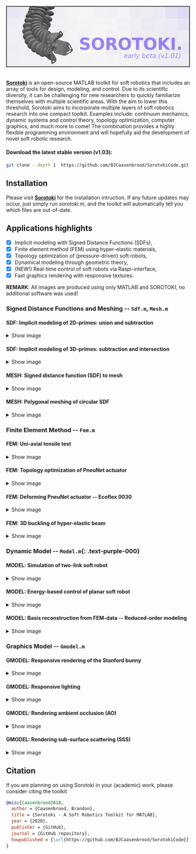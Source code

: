 <div align="center"> <img src="./docs/documentation/img/softrobot_.png" width="700"> </div> <br/>

[**Sorotoki**](https://bjcaasenbrood.github.io/SorotokiCode/) is an open-source MATLAB toolkit for soft robotics that includes an array of tools for design, modeling, and control. Due to its scientific diversity, it can be challenging for new researchers to quickly familiarize themselves with multiple scientific areas. With the aim to lower this threshold, Sorotoki aims to incorporate multiple layers of soft robotics research into one compact toolkit. Examples include: continuum mechanics, dynamic systems and control theory, topology optimization, computer graphics, and much more to come! The combination provides a highly flexible programming environment and will hopefully aid the development of novel soft robotic research.

#### Download the latest stable version (v1.03):

```bash
git clone --depth 1  https://github.com/BJCaasenbrood/SorotokiCode.git
```

## Installation
Please visit [**Sorotoki**](https://bjcaasenbrood.github.io/SorotokiCode/) for the installation intruction. If any future updates may occur, just simply run *sorotoki.m*, and the toolkit will automatically tell you which files are out-of-date.

## Applications highlights

- [x] Implicit modeling with Signed Distance Functions (SDFs),
- [x] Finite element method (FEM) using hyper-elastic materials,
- [x] Topology optimization of (pressure-driven) soft robots,
- [x] Dynamical modeling through geometric theory,
- [x] (NEW!) Real-time control of soft robots via Raspi-interface,
- [x] Fast graphics rendering with responsive textures.

**REMARK**: All images are produced using only MATLAB and SOROTOKI, no additional software was used!

### Signed Distance Functions and Meshing -- `Sdf.m`, `Mesh.m`

#### SDF: Implicit modeling of 2D-primes: union and subtraction
<details>
<summary>Show image</summary>
<div align="left"> <img src="./docs/documentation/img/sdf_primes.png" width="500"> </div>

<a href="https://github.com/BJCaasenbrood/SorotokiCode/blob/master/scripts/mesh/mesh_sdf.m">Code available here</a>
</details>

#### SDF: Implicit modeling of 3D-primes: subtraction and intersection
<details>
<summary>Show image</summary>
<div align="left"> <img src="./docs/documentation/img/sdf_3Dprimes.png" width="250"> </div>

<a href="https://github.com/BJCaasenbrood/SorotokiCode/blob/master/scripts/gmdl/SDF/preview_sdf.m">Code available here</a>
</details>

#### MESH: Signed distance function (SDF) to mesh
<details>
<summary>Show image</summary>
<div align="left"> <img src="./docs/documentation/img/msh_lens.png" width="500"> </div>
</details>

#### MESH: Polygonal meshing of circular SDF
<details>
<summary>Show image</summary>
<div align="left"> <img src="./docs/documentation/img/msh_circle_gen.gif" width="500"> </div>
</details>

### Finite Element Method  -- `Fem.m`

#### FEM: Uni-axial tensile test

<details>
<summary>Show image</summary>
<div align="left"> <img src="./docs/documentation/img/fem_tensile.gif" width="500"> </div>
</details>

#### FEM: Topology optimization of PneuNet actuator

<details>
<summary>Show image</summary>
<div align="left"> <img src="./docs/documentation/img/opt_pneunet.gif" width="500"> </div>
</details>

#### FEM: Deforming PneuNet actuator -- Ecoflex 0030

<details>
<summary>Show image</summary>
<div align="left"> <img src="./docs/documentation/img/fem_pneunet.gif" width="500"> </div>
</details>

#### FEM: 3D buckling of hyper-elastic beam

<details>
<summary>Show image</summary>
<div align="left"> <img src="./docs/documentation/img/fem_3D_buckle.gif" width="200"> </div>
</details>


### Dynamic Model  -- `Model.m`{: .text-purple-000}

#### MODEL: Simulation of two-link soft robot

<details>
<summary>Show image</summary>
<div align="left"> <img src="./docs/documentation/img/mdl_softarm.gif" width="500"> </div>
</details>

#### MODEL: Energy-based control of planar soft robot

<details>
<summary>Show image</summary>
<div align="left"> <img src="./docs/documentation/img/mdl_twolink_control.gif" width="500"> </div>
</details>

#### MODEL: Basis reconstruction from FEM-data -- Reduced-order modeling

<details>
<summary>Show image</summary>
<div align="left"> <img src="./docs/documentation/img/mdl_femconstruct.png" width="900"> </div>
</details>

### Graphics Model -- `Gmodel.m`

#### GMODEL: Responsive rendering of the Stanford bunny

<details>
<summary>Show image</summary>
<div align="left"> <img src="./docs/examples/graphics/renderstl/img/rotateBunny.gif" width="500"> </div>
</details>

#### GMODEL: Responsive lighting

<details>
<summary>Show image</summary>
<div align="left"> <img src="./docs/documentation/img/david.gif" width="300"> </div>
</details>

#### GMODEL: Rendering ambient occlusion (AO)

<details>
<summary>Show image</summary>
<div align="left"> <img src="./docs/documentation/img/bunny_AO.png" width="550"> </div>
</details>

#### GMODEL: Rendering sub-surface scattering (SSS)

<details>
<summary>Show image</summary>
<div align="left"> <img src="./docs/documentation/img/bunny_SSS.png" width="550"> </div>
</details>

## Citation

If you are planning on using Sorotoki in your (academic) work, please consider citing the toolkit  

```bibtex
@misc{Caasenbrood2018,
  author = {Caasenbrood, Brandon},
  title = {Sorotoki - A Soft Robotics Toolkit for MATLAB},
  year = {2020},
  publisher = {GitHub},
  journal = {GitHub repository},
  howpublished = {\url{https://github.com/BJCaasenbrood/SorotokiCode}},
}
```
